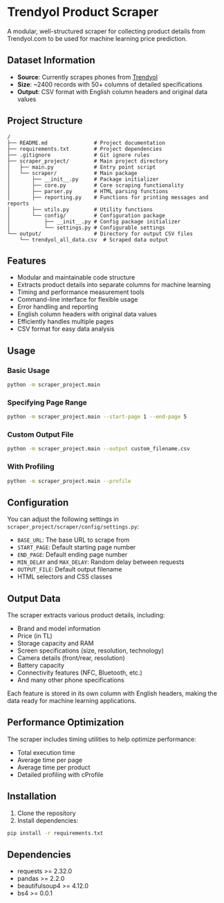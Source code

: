 # Trendyol Product Scraper

A modular, well-structured scraper for collecting product details from Trendyol.com to be used for machine learning price prediction.

## Dataset Information
- **Source**: Currently scrapes phones from [Trendyol](https://www.trendyol.com/cep-telefonu-x-c103498?pi=)
- **Size**: ~2400 records with 50+ columns of detailed specifications
- **Output**: CSV format with English column headers and original data values

## Project Structure

```
/
├── README.md               # Project documentation
├── requirements.txt        # Project dependencies
├── .gitignore              # Git ignore rules
├── scraper_project/        # Main project directory
│   ├── main.py             # Entry point script
│   └── scraper/            # Main package
│       ├── __init__.py     # Package initializer
│       ├── core.py         # Core scraping functionality
│       ├── parser.py       # HTML parsing functions
│       ├── reporting.py    # Functions for printing messages and reports
│       ├── utils.py        # Utility functions
│       └── config/         # Configuration package
│           ├── __init__.py # Config package initializer
│           └── settings.py # Configurable settings
└── output/                 # Directory for output CSV files
    └── trendyol_all_data.csv  # Scraped data output
```

## Features

- Modular and maintainable code structure
- Extracts product details into separate columns for machine learning
- Timing and performance measurement tools
- Command-line interface for flexible usage
- Error handling and reporting
- English column headers with original data values
- Efficiently handles multiple pages
- CSV format for easy data analysis

## Usage

### Basic Usage

```bash
python -m scraper_project.main
```

### Specifying Page Range

```bash
python -m scraper_project.main --start-page 1 --end-page 5
```

### Custom Output File

```bash
python -m scraper_project.main --output custom_filename.csv
```

### With Profiling

```bash
python -m scraper_project.main --profile
```

## Configuration

You can adjust the following settings in `scraper_project/scraper/config/settings.py`:

- `BASE_URL`: The base URL to scrape from
- `START_PAGE`: Default starting page number
- `END_PAGE`: Default ending page number
- `MIN_DELAY` and `MAX_DELAY`: Random delay between requests
- `OUTPUT_FILE`: Default output filename
- HTML selectors and CSS classes

## Output Data

The scraper extracts various product details, including:

- Brand and model information
- Price (in TL)
- Storage capacity and RAM
- Screen specifications (size, resolution, technology)
- Camera details (front/rear, resolution)
- Battery capacity
- Connectivity features (NFC, Bluetooth, etc.)
- And many other phone specifications

Each feature is stored in its own column with English headers, making the data ready for machine learning applications.

## Performance Optimization

The scraper includes timing utilities to help optimize performance:

- Total execution time
- Average time per page
- Average time per product
- Detailed profiling with cProfile

## Installation

1. Clone the repository
2. Install dependencies:
```bash
pip install -r requirements.txt
```

## Dependencies

- requests >= 2.32.0
- pandas >= 2.2.0
- beautifulsoup4 >= 4.12.0
- bs4 >= 0.0.1
